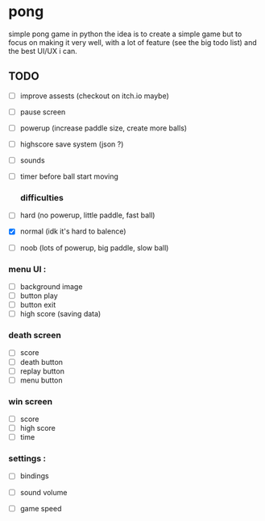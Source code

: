# pong
simple pong game in python
the idea is to create a simple game but to focus on making it very well, with a lot of feature (see the big todo list) and the best UI/UX i can.


## TODO

- [ ] improve assests (checkout on itch.io maybe)

- [ ] pause screen

- [ ] powerup (increase paddle size, create more balls)

- [ ] highscore save system (json ?)

- [ ] sounds

- [ ] timer before ball start moving


   ### difficulties
- [ ] hard (no powerup, little paddle, fast ball)
- [x] normal (idk it's hard to balence)
- [ ] noob (lots of powerup, big paddle, slow ball)

### menu UI :
- [ ] background image
- [ ] button play
- [ ] button exit
- [ ] high score (saving data)

### death screen
- [ ] score
- [ ] death button
- [ ] replay button
- [ ] menu button

### win screen
- [ ] score
- [ ] high score
- [ ] time

### settings :
- [ ] bindings
- [ ] sound volume
- [ ] game speed

